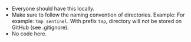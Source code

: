 * Everyone should have this locally. 
* Make sure to follow the naming convention of directories. Example: For example: `tmp_sentinel`. With prefix `tmp`, directory will not be stored on GitHub (see .gitignore).
* No code here.

